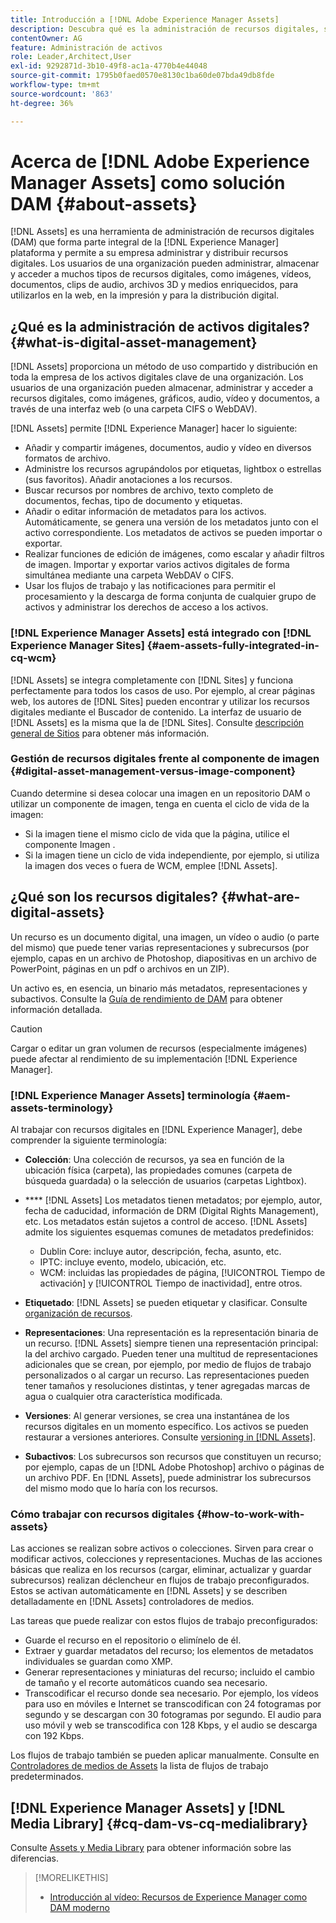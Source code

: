 ```yaml
---
title: Introducción a [!DNL Adobe Experience Manager Assets]
description: Descubra qué es la administración de recursos digitales, sus casos de uso y la oferta  [!DNL Adobe Experience Manager Asset] .
contentOwner: AG
feature: Administración de activos
role: Leader,Architect,User
exl-id: 9292871d-3b10-49f8-ac1a-4770b4e44048
source-git-commit: 1795b0faed0570e8130c1ba60de07bda49db8fde
workflow-type: tm+mt
source-wordcount: '863'
ht-degree: 36%

---
```


# Acerca de [!DNL Adobe Experience Manager Assets] como solución DAM {#about-assets}

[!DNL Assets] es una herramienta de administración de recursos digitales (DAM) que forma parte integral de la  [!DNL Experience Manager] plataforma y permite a su empresa administrar y distribuir recursos digitales. Los usuarios de una organización pueden administrar, almacenar y acceder a muchos tipos de recursos digitales, como imágenes, vídeos, documentos, clips de audio, archivos 3D y medios enriquecidos, para utilizarlos en la web, en la impresión y para la distribución digital.

## ¿Qué es la administración de activos digitales? {#what-is-digital-asset-management}

[!DNL Assets] proporciona un método de uso compartido y distribución en toda la empresa de los activos digitales clave de una organización. Los usuarios de una organización pueden almacenar, administrar y acceder a recursos digitales, como imágenes, gráficos, audio, vídeo y documentos, a través de una interfaz web (o una carpeta CIFS o WebDAV).

[!DNL Assets] permite  [!DNL Experience Manager] hacer lo siguiente:

* Añadir y compartir imágenes, documentos, audio y vídeo en diversos formatos de archivo.
* Administre los recursos agrupándolos por etiquetas, lightbox o estrellas (sus favoritos). Añadir anotaciones a los recursos.
* Buscar recursos por nombres de archivo, texto completo de documentos, fechas, tipo de documento y etiquetas.
* Añadir o editar información de metadatos para los activos. Automáticamente, se genera una versión de los metadatos junto con el activo correspondiente. Los metadatos de activos se pueden importar o exportar.
* Realizar funciones de edición de imágenes, como escalar y añadir filtros de imagen. Importar y exportar varios activos digitales de forma simultánea mediante una carpeta WebDAV o CIFS.
* Usar los flujos de trabajo y las notificaciones para permitir el procesamiento y la descarga de forma conjunta de cualquier grupo de activos y administrar los derechos de acceso a los activos.

### [!DNL Experience Manager Assets] está integrado con  [!DNL Experience Manager Sites] {#aem-assets-fully-integrated-in-cq-wcm}

[!DNL Assets] se integra completamente con  [!DNL Sites] y funciona perfectamente para todos los casos de uso. Por ejemplo, al crear páginas web, los autores de [!DNL Sites] pueden encontrar y utilizar los recursos digitales mediante el Buscador de contenido. La interfaz de usuario de [!DNL Assets] es la misma que la de [!DNL Sites]. Consulte [descripción general de Sitios](/help/sites-authoring/qg-page-authoring.md) para obtener más información.

<!-- TBD: Update image for branding 

![screen_shot_2012-04-17at15946pm](assets/screen_shot_2012-04-17at15946pm.png) ![screen_shot_2012-04-17at20100pm](assets/screen_shot_2012-04-17at20100pm.png)

Assets managed within [!DNL Experience Manager] DAM can then be accessed via the content finder of WCM:

![screen_shot_2012-04-17at20214pm](assets/screen_shot_2012-04-17at20214pm.png) -->

### Gestión de recursos digitales frente al componente de imagen {#digital-asset-management-versus-image-component}

Cuando determine si desea colocar una imagen en un repositorio DAM o utilizar un componente de imagen, tenga en cuenta el ciclo de vida de la imagen:

* Si la imagen tiene el mismo ciclo de vida que la página, utilice el componente Imagen .
* Si la imagen tiene un ciclo de vida independiente, por ejemplo, si utiliza la imagen dos veces o fuera de WCM, emplee [!DNL Assets].

## ¿Qué son los recursos digitales? {#what-are-digital-assets}

Un recurso es un documento digital, una imagen, un vídeo o audio (o parte del mismo) que puede tener varias representaciones y subrecursos (por ejemplo, capas en un archivo de Photoshop, diapositivas en un archivo de PowerPoint, páginas en un pdf o archivos en un ZIP).

Un activo es, en esencia, un binario más metadatos, representaciones y subactivos. Consulte la [Guía de rendimiento de DAM](https://experienceleague.adobe.com/docs/experience-manager-64/deploying/configuring/assets-performance-sizing.html) para obtener información detallada.

>[!CAUTION]
>
>Cargar o editar un gran volumen de recursos (especialmente imágenes) puede afectar al rendimiento de su implementación [!DNL Experience Manager].

### [!DNL Experience Manager Assets] terminología {#aem-assets-terminology}

Al trabajar con recursos digitales en [!DNL Experience Manager], debe comprender la siguiente terminología:

* **Colección**: Una colección de recursos, ya sea en función de la ubicación física (carpeta), las propiedades comunes (carpeta de búsqueda guardada) o la selección de usuarios (carpetas Lightbox).

* **** [!DNL Assets] Los metadatos tienen metadatos; por ejemplo, autor, fecha de caducidad, información de DRM (Digital Rights Management), etc. Los metadatos están sujetos a control de acceso. [!DNL Assets] admite los siguientes esquemas comunes de metadatos predefinidos:

   * Dublin Core: incluye autor, descripción, fecha, asunto, etc.
   * IPTC: incluye evento, modelo, ubicación, etc.
   * WCM: incluidas las propiedades de página, [!UICONTROL Tiempo de activación] y [!UICONTROL Tiempo de inactividad], entre otros.

* **Etiquetado**:  [!DNL Assets] se pueden etiquetar y clasificar. Consulte [organización de recursos](/help/assets/organize-assets.md).

* **Representaciones**: Una representación es la representación binaria de un recurso. [!DNL Assets] siempre tienen una representación principal: la del archivo cargado. Pueden tener una multitud de representaciones adicionales que se crean, por ejemplo, por medio de flujos de trabajo personalizados o al cargar un recurso. Las representaciones pueden tener tamaños y resoluciones distintas, y tener agregadas marcas de agua o cualquier otra característica modificada.

* **Versiones**: Al generar versiones, se crea una instantánea de los recursos digitales en un momento específico. Los activos se pueden restaurar a versiones anteriores. Consulte [versioning in [!DNL Assets]](managing-assets-touch-ui.md#asset-versioning).

* **Subactivos**: Los subrecursos son recursos que constituyen un recurso; por ejemplo, capas de un  [!DNL Adobe Photoshop] archivo o páginas de un archivo PDF. En [!DNL Assets], puede administrar los subrecursos del mismo modo que lo haría con los recursos.

### Cómo trabajar con recursos digitales {#how-to-work-with-assets}

Las acciones se realizan sobre activos o colecciones. Sirven para crear o modificar activos, colecciones y representaciones. Muchas de las acciones básicas que realiza en los recursos (cargar, eliminar, actualizar y guardar subrecursos) realizan déclencheur en flujos de trabajo preconfigurados. Estos se activan automáticamente en [!DNL Assets] y se describen detalladamente en [!DNL Assets] controladores de medios.

Las tareas que puede realizar con estos flujos de trabajo preconfigurados:

* Guarde el recurso en el repositorio o elimínelo de él.
* Extraer y guardar metadatos del recurso; los elementos de metadatos individuales se guardan como XMP.
* Generar representaciones y miniaturas del recurso; incluido el cambio de tamaño y el recorte automáticos cuando sea necesario.
* Transcodificar el recurso donde sea necesario. Por ejemplo, los vídeos para uso en móviles e Internet se transcodifican con 24 fotogramas por segundo y se descargan con 30 fotogramas por segundo. El audio para uso móvil y web se transcodifica con 128 Kbps, y el audio se descarga con 192 Kbps.

Los flujos de trabajo también se pueden aplicar manualmente. Consulte en [Controladores de medios de Assets](media-handlers.md) la lista de flujos de trabajo predeterminados.

## [!DNL Experience Manager Assets] y [!DNL Media Library] {#cq-dam-vs-cq-medialibrary}

Consulte [Assets y Media Library](medialibrary.md) para obtener información sobre las diferencias.

>[!MORELIKETHIS]
>
>* [Introducción al vídeo: Recursos de Experience Manager como DAM moderno](https://www.youtube.com/watch?v=PBwQqZgC-yo)

